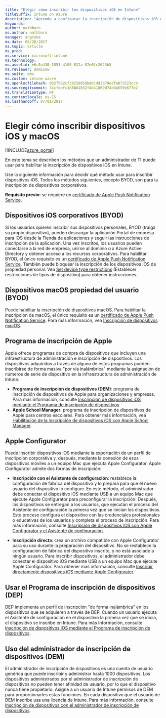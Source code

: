 ```yaml
---
title: "Elegir cómo inscribir los dispositivos iOS en Intune"
titleSuffix: Intune on Azure
description: "Aprenda a configurar la inscripción de dispositivos iOS en Microsoft Intune."
keywords: 
author: nathbarn
ms.author: nathbarn
manager: angrobe
ms.date: 06/28/2017
ms.topic: article
ms.prod: 
ms.service: microsoft-intune
ms.technology: 
ms.assetid: e6c0a430-1851-4108-812a-87e0fc2623b5
ms.reviewer: damionw
ms.suite: ems
ms.custom: intune-azure
ms.openlocfilehash: 092f582cf30210858bd8cdd3879edfa873523ccb
ms.sourcegitcommit: 34cfebfc1d8b81032f4d41869d74dda559e677e2
ms.translationtype: HT
ms.contentlocale: es-ES
ms.lasthandoff: 07/01/2017
---
```

# <a name="choose-how-to-enroll-ios-and-macos-devices"></a>Elegir cómo inscribir dispositivos iOS y macOS

[!INCLUDE[azure_portal](./includes/azure_portal.md)]

En este tema se describen los métodos que un administrador de TI puede usar para habilitar la inscripción de dispositivos iOS en Intune.

Use la siguiente información para decidir qué método usar para inscribir dispositivos iOS. Todos los métodos siguientes, excepto BYOD, son para la inscripción de dispositivos corporativos.

**Requisito previo:** se requiere un [certificado de Apple Push Notification Service](apple-mdm-push-certificate-get.md).

## <a name="user-owned-ios-devices-byod"></a>Dispositivos iOS corporativos (BYOD)

Si los usuarios quieren inscribir sus dispositivos personales, BYOD (traiga su propio dispositivo), pueden descargar la aplicación Portal de empresa para iOS desde la Tienda de aplicaciones y seguir las instrucciones de inscripción de la aplicación. Una vez inscritos, los usuarios pueden conectarse a la red de empresa, unirse al dominio o a Azure Active Directory y obtener acceso a los recursos corporativos. Para habilitar BYOD, el único requisito es un [certificado de Apple Push Notification Service](apple-mdm-push-certificate-get.md). También puede bloquear la inscripción de los dispositivos iOS de propiedad personal. Vea [Set device type restrictions](enrollment-restrictions-set.md) (Establecer restricciones de tipos de dispositivo) para obtener instrucciones.

## <a name="user-owned-macos-devices-byod"></a>Dispositivos macOS propiedad del usuario (BYOD)

Puede habilitar la inscripción de dispositivos macOS. Para habilitar la inscripción de macOS, el único requisito es un [certificado de Apple Push Notification Service](apple-mdm-push-certificate-get.md). Para más información, vea [Inscripción de dispositivos macOS](./macos-enroll.md).

## <a name="enrollment-program-with-apple"></a>Programa de inscripción de Apple
Apple ofrece programas de compra de dispositivos que incluyen una infraestructura de administración e inscripción de dispositivos. Los dispositivos adquiridos a través de alguno de estos programas pueden inscribirse de forma masiva "por vía inalámbrica" mediante la asignación de números de serie de dispositivo en la infraestructura de administración de Intune.

- **Programa de inscripción de dispositivos (DEM)**: programa de inscripción de dispositivos de Apple para organizaciones y empresas. Para más información, consulte [Inscripción de dispositivos iOS mediante el Programa de inscripción de dispositivos](device-enrollment-program-enroll-ios.md).
- **Apple School Manager**: programa de inscripción de dispositivos de Apple para centros escolares. Para obtener más información, vea [Habilitación de la inscripción de dispositivos iOS con Apple School Manager](apple-school-manager-set-up-ios.md).

## <a name="apple-configurator"></a>Apple Configurator

Puede inscribir dispositivos iOS mediante la exportación de un perfil de inscripción corporativa y, después, mediante la conexión de esos dispositivos móviles a un equipo Mac que ejecuta Apple Configurator. Apple Configurator admite dos formas de inscripción:

- **Inscripción con el Asistente de configuración**: restablece la configuración de fábrica del dispositivo y lo prepara para que el nuevo usuario del dispositivo lo configure. En este método, el administrador debe conectar el dispositivo iOS mediante USB a un equipo Mac que ejecute Apple Configurator para preconfigurar la inscripción. Después, los dispositivos se entregan a los usuarios, que ejecutan el proceso del Asistente de configuración la primera vez que se inician los dispositivos. Este proceso configura el dispositivo con las credenciales profesionales o educativas de los usuarios y completa el proceso de inscripción. Para más información, consulte [Inscripción de dispositivos iOS con Apple Configurator y el Asistente de configuración](apple-configurator-setup-assistant-enroll-ios.md).

- **Inscripción directa**: crea un archivo compatible con Apple Configurator para su uso durante la preparación del dispositivo. No se restablece la configuración de fábrica del dispositivo inscrito, y no está asociado a ningún usuario. Para inscribir dispositivos, el administrador debe conectar el dispositivo iOS mediante USB a un equipo Mac que ejecute Apple Configurator. Para obtener más información, consulte [Inscribir directamente dispositivos iOS mediante Apple Configurator](apple-configurator-direct-enroll-ios.md).

## <a name="use-the-device-enrollment-program-dep"></a>Usar el Programa de inscripción de dispositivos (DEP)

DEP implementa un perfil de inscripción "de forma inalámbrica" en los dispositivos que se adquieren a través de DEP. Cuando un usuario ejecuta el Asistente de configuración en el dispositivo la primera vez que se inicia, el dispositivo se inscribe en Intune. Para más información, consulte [Inscripción de dispositivos iOS mediante el Programa de inscripción de dispositivos](device-enrollment-program-enroll-ios.md).

## <a name="use-the-device-enrollment-manager-dem"></a>Uso del administrador de inscripción de dispositivos (DEM)
El administrador de inscripción de dispositivos es una cuenta de usuario genérica que puede inscribir y administrar hasta 1000 dispositivos. Los dispositivos administrados por el administrador de inscripción de dispositivos no pueden tener afinidad de usuario, por lo que el dispositivo nunca tiene propietario. Asigne a un usuario de Intune permisos de DEM para proporcionarles estas funciones. En cada dispositivo que el usuario de DEM inscribe usa una licencia de Intune. Para más información, consulte [Inscripción de dispositivos con el administrador de inscripción de dispositivos](device-enrollment-manager-enroll.md).
